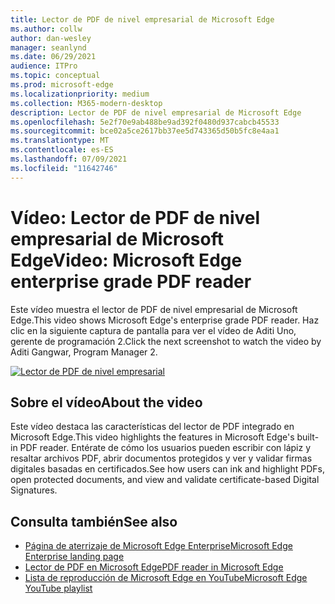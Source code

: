 ```yaml
---
title: Lector de PDF de nivel empresarial de Microsoft Edge
ms.author: collw
author: dan-wesley
manager: seanlynd
ms.date: 06/29/2021
audience: ITPro
ms.topic: conceptual
ms.prod: microsoft-edge
ms.localizationpriority: medium
ms.collection: M365-modern-desktop
description: Lector de PDF de nivel empresarial de Microsoft Edge
ms.openlocfilehash: 5e2f70e9ab488be9ad392f0480d937cabcb45533
ms.sourcegitcommit: bce02a5ce2617bb37ee5d743365d50b5fc8e4aa1
ms.translationtype: MT
ms.contentlocale: es-ES
ms.lasthandoff: 07/09/2021
ms.locfileid: "11642746"
---
```

# <a name="video-microsoft-edge-enterprise-grade-pdf-reader"></a><span data-ttu-id="d7057-103">Vídeo: Lector de PDF de nivel empresarial de Microsoft Edge</span><span class="sxs-lookup"><span data-stu-id="d7057-103">Video: Microsoft Edge enterprise grade PDF reader</span></span>

<span data-ttu-id="d7057-104">Este vídeo muestra el lector de PDF de nivel empresarial de Microsoft Edge.</span><span class="sxs-lookup"><span data-stu-id="d7057-104">This video shows Microsoft Edge's enterprise grade PDF reader.</span></span> <span data-ttu-id="d7057-105">Haz clic en la siguiente captura de pantalla para ver el vídeo de Aditi Uno, gerente de programación 2.</span><span class="sxs-lookup"><span data-stu-id="d7057-105">Click the next screenshot to watch the video by Aditi Gangwar, Program Manager 2.</span></span>

[![Lector de PDF de nivel empresarial](media/microsoft-edge-video-pdf-reader/0.png)](http://www.youtube.com/watch?v=XWAqNQ0xAcE "Enterprise grade PDF reader")

## <a name="about-the-video"></a><span data-ttu-id="d7057-107">Sobre el vídeo</span><span class="sxs-lookup"><span data-stu-id="d7057-107">About the video</span></span>

<span data-ttu-id="d7057-108">Este vídeo destaca las características del lector de PDF integrado en Microsoft Edge.</span><span class="sxs-lookup"><span data-stu-id="d7057-108">This video highlights the features in  Microsoft Edge's built-in PDF reader.</span></span> <span data-ttu-id="d7057-109">Entérate de cómo los usuarios pueden escribir con lápiz y resaltar archivos PDF, abrir documentos protegidos y ver y validar firmas digitales basadas en certificados.</span><span class="sxs-lookup"><span data-stu-id="d7057-109">See how users can ink and highlight PDFs, open protected documents, and view and validate certificate-based Digital Signatures.</span></span>

## <a name="see-also"></a><span data-ttu-id="d7057-110">Consulta también</span><span class="sxs-lookup"><span data-stu-id="d7057-110">See also</span></span>

- [<span data-ttu-id="d7057-111">Página de aterrizaje de Microsoft Edge Enterprise</span><span class="sxs-lookup"><span data-stu-id="d7057-111">Microsoft Edge Enterprise landing page</span></span>](https://aka.ms/EdgeEnterprise)
- [<span data-ttu-id="d7057-112">Lector de PDF en Microsoft Edge</span><span class="sxs-lookup"><span data-stu-id="d7057-112">PDF reader in Microsoft Edge</span></span>](microsoft-edge-pdf.md)
- [<span data-ttu-id="d7057-113">Lista de reproducción de Microsoft Edge en YouTube</span><span class="sxs-lookup"><span data-stu-id="d7057-113">Microsoft Edge YouTube playlist</span></span>](https://www.youtube.com/playlist?list=PLXtHYVsvn_b-uXh1tMeYpT-0iD8tD3tFy)
